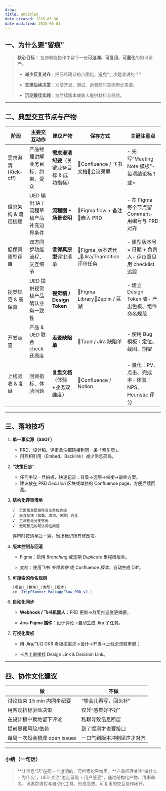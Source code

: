 ```yaml
---
draw:
title: Untitled
date created: 2025-05-30
date modified: 2025-06-01
---
```

## 一、为什么要“留痕”

> **核心目标：** 在跨职能协作中留下一份**可追溯、可复用、可量化**的知识资产。
>
> - **减少反复对齐**：把已经确认的点固化，避免“上次是谁说的？”
>
> - **支撑后续决策**：方便开发、测试、运营随时查阅历史来源。
>
> - **沉淀最佳实践**：为后续版本或新人提供材料与经验。
>

---

## 二、典型交互节点与产物

|阶段|主要交互动作|建议产物|保存方式|关键注意点|
|---|---|---|---|---|
|需求澄清(Kick-off)|产品经理讲解业务目标、约束、受众|**需求澄清纪要**（关键业务目标 & 成功指标）|🔹Confluence / 飞书文档🔹会议录屏|- 先写“Meeting Note 模板”- 每项结论标 ❗或⭐|
|信息架构 & 流程梳理|UED 输出 IA / 流程草稿产品补充边界条件|**流程图 + 场景说明**|🔹Figma flow + 备注🔹嵌入 PRD|- 在 Figma 每个节点留 Comment- 用编号与 PRD 对齐|
|低保真原型评审|双方同步功能流程、交互细节|**低保真原型**评审清单|🔹Figma_版本迭代_🔹Jira/Teambition 评审任务|- 原型版本号 = 日期 + 负责⼈- 评审意见用 checklist 追踪|
|视觉规范 & 高保真|UED 提供视觉稿产品确认业务一致性|**视觉稿 / Design Token**|🔹Figma Library🔹Zeplin / 蓝湖|- 建立 Design Token 表- 产出色板、组件命名规范|
|开发走查|产品 & UED 联合 check 还原度|**走查缺陷单**|🔹Tapd / Jira 缺陷单|- 使用 Bug 模板：定位、截图、期望|
|上线验收 & 复盘|回顾指标、体验问题|**复盘文档**（体验+业务双维度）|🔹Confluence / Notion|- 量化：PV、点击、完成率- 体验：NPS、Heuristic 评分|

---

## 三、落地技巧

1. **单一事实源（SSOT）**
    - PRD、设计稿、评审备注都链接到同一条「索引页」。
    - 用互相引用（Embed、Backlink）减少信息孤岛。
        
2. **“决策日志”**
    - 任何争议一旦拍板，快速记录：背景->选项->权衡->最终方案。
    - 建议放在 PRD _Decision_ 区块或单独的 Confluence page，方便后续回溯。
        
3. **结构化评审清单**
    
    ```text
    √  页面信息层级符合业务优先级  
    √  交互反馈（加载、成功、失败）齐全  
    √  主流程无分支死角  
    √  无可预见的可访问性问题
    ```
    

    评审时按清单过一遍，当场标记所有修改项。

    
4. **版本控制与回滚**
    
    - Figma：启用 _Branching_ 或定期 _Duplicate_ 里程碑版本。
        
    - 文档：使用飞书 _多维表格_ 或 Confluence _版本_，自动生成 Diff。
        
5. **可搜索的命名规则**
    
    ```Java
    [项目]_[模块]_[类型]_[版本]  
    ex. TripPlanner_PackageFlow_PRD_v2.1
    ```
    
6. **自动化同步**
    
    - **Webhook / 飞书机器人**：PRD 更新→群里推送变更摘要。
        
    - **Jira-Figma 插件**：设计评论→自动生成 Jira 子任务。
        
7. **可视化看板**
    
    - 用 Jira/飞书 OKR 看板把需求->设计->开发->上线全流程串起；
        
    - 卡片上直接挂 Design Link & Decision Link。
        

---

## 四、协作文化建议

|做|不做|
|---|---|
|讨论结束 15 min 内同步纪要|“等会儿再写，回头补”|
|用客观指标驱动决策|仅凭“感觉好不好”|
|在设计稿中就地留下评论|私聊导致信息断层|
|提前暴露风险/依赖|到了提测才说要接口|
|每周一次短会梳理 open issues|一口气到版本冲刺尾声才对齐|

---

### 小结（一句话）

> **让信息“活”在同一个透明的、可检索的系统里，**产品经理关注“做什么 + 为什么”，UED 关注“怎么呈现 + 用户感受”，通过结构化产物、清晰命名、可追踪流程与自动化工具，形成高效、可复用的交互协作闭环。
